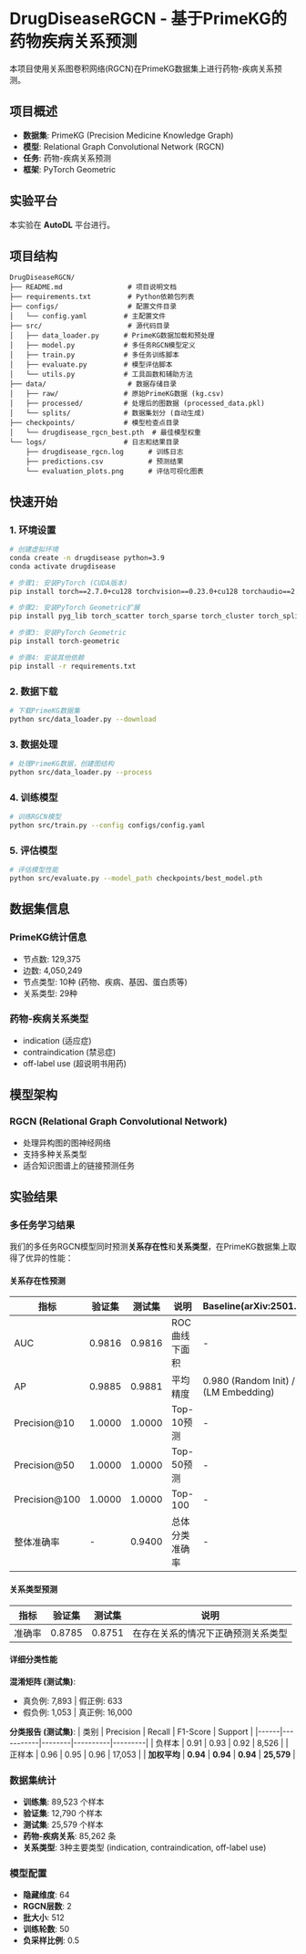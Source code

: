 # DrugDiseaseRGCN - 基于PrimeKG的药物疾病关系预测

本项目使用关系图卷积网络(RGCN)在PrimeKG数据集上进行药物-疾病关系预测。

## 项目概述

- **数据集**: PrimeKG (Precision Medicine Knowledge Graph)
- **模型**: Relational Graph Convolutional Network (RGCN)
- **任务**: 药物-疾病关系预测
- **框架**: PyTorch Geometric

## 实验平台

本实验在 **AutoDL** 平台进行。

## 项目结构

```
DrugDiseaseRGCN/
├── README.md                # 项目说明文档
├── requirements.txt         # Python依赖包列表
├── configs/                 # 配置文件目录
│   └── config.yaml         # 主配置文件
├── src/                     # 源代码目录
│   ├── data_loader.py      # PrimeKG数据加载和预处理
│   ├── model.py            # 多任务RGCN模型定义
│   ├── train.py            # 多任务训练脚本
│   ├── evaluate.py         # 模型评估脚本
│   └── utils.py            # 工具函数和辅助方法
├── data/                    # 数据存储目录
│   ├── raw/                # 原始PrimeKG数据 (kg.csv)
│   ├── processed/          # 处理后的图数据 (processed_data.pkl)
│   └── splits/             # 数据集划分 (自动生成)
├── checkpoints/            # 模型检查点目录
│   └── drugdisease_rgcn_best.pth  # 最佳模型权重
└── logs/                   # 日志和结果目录
    ├── drugdisease_rgcn.log      # 训练日志
    ├── predictions.csv           # 预测结果
    └── evaluation_plots.png      # 评估可视化图表
```

## 快速开始

### 1. 环境设置

```bash
# 创建虚拟环境
conda create -n drugdisease python=3.9
conda activate drugdisease

# 步骤1: 安装PyTorch (CUDA版本)
pip install torch==2.7.0+cu128 torchvision==0.23.0+cu128 torchaudio==2.2.0 --index-url https://download.pytorch.org/whl/cu128

# 步骤2: 安装PyTorch Geometric扩展
pip install pyg_lib torch_scatter torch_sparse torch_cluster torch_spline_conv -f https://data.pyg.org/whl/torch-2.7.0+cu128.html

# 步骤3: 安装PyTorch Geometric
pip install torch-geometric

# 步骤4: 安装其他依赖
pip install -r requirements.txt
```

### 2. 数据下载

```bash
# 下载PrimeKG数据集
python src/data_loader.py --download
```

### 3. 数据处理

```bash
# 处理PrimeKG数据，创建图结构
python src/data_loader.py --process
```

### 4. 训练模型

```bash
# 训练RGCN模型
python src/train.py --config configs/config.yaml
```

### 5. 评估模型

```bash
# 评估模型性能
python src/evaluate.py --model_path checkpoints/best_model.pth
```

## 数据集信息

### PrimeKG统计信息
- 节点数: 129,375
- 边数: 4,050,249
- 节点类型: 10种 (药物、疾病、基因、蛋白质等)
- 关系类型: 29种

### 药物-疾病关系类型
- indication (适应症)
- contraindication (禁忌症)
- off-label use (超说明书用药)

## 模型架构

### RGCN (Relational Graph Convolutional Network)
- 处理异构图的图神经网络
- 支持多种关系类型
- 适合知识图谱上的链接预测任务

## 实验结果

### 多任务学习结果

我们的多任务RGCN模型同时预测**关系存在性**和**关系类型**，在PrimeKG数据集上取得了优异的性能：

#### 关系存在性预测

| 指标 | 验证集 | 测试集 | 说明 |Baseline(arXiv:2501.01644)
|------|--------|--------|------|------|
| AUC | 0.9816 | 0.9816 | ROC曲线下面积 |-|
| AP | 0.9885 | 0.9881 | 平均精度 |0.980 (Random Init) / 0.993 (LM Embedding)|
| Precision@10 | 1.0000 | 1.0000 | Top-10预测 |-|
| Precision@50 | 1.0000 | 1.0000 | Top-50预测 |-|
| Precision@100 | 1.0000 | 1.0000 | Top-100 |-|
| 整体准确率 | - | 0.9400 | 总体分类准确率 |-|

#### 关系类型预测

| 指标 | 验证集 | 测试集 | 说明 |
|------|--------|--------|------|
| 准确率 | 0.8785 | 0.8751 | 在存在关系的情况下正确预测关系类型 |

#### 详细分类性能

**混淆矩阵 (测试集)**:
- 真负例: 7,893 | 假正例: 633
- 假负例: 1,053 | 真正例: 16,000

**分类报告 (测试集)**:
| 类别 | Precision | Recall | F1-Score | Support |
|------|-----------|--------|----------|---------|
| 负样本 | 0.91 | 0.93 | 0.92 | 8,526 |
| 正样本 | 0.96 | 0.95 | 0.96 | 17,053 |
| **加权平均** | **0.94** | **0.94** | **0.94** | **25,579** |

### 数据集统计
- **训练集**: 89,523 个样本
- **验证集**: 12,790 个样本
- **测试集**: 25,579 个样本
- **药物-疾病关系**: 85,262 条
- **关系类型**: 3种主要类型 (indication, contraindication, off-label use)

### 模型配置
- **隐藏维度**: 64
- **RGCN层数**: 2
- **批大小**: 512
- **训练轮数**: 50
- **负采样比例**: 0.5

